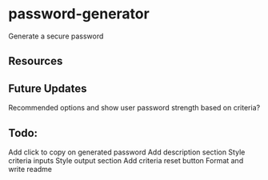 # password-generator
Generate a secure password

## Resources

## Future Updates
Recommended options and show user password strength based on criteria?

## Todo: 
Add click to copy on generated password
Add description section
Style criteria inputs
Style output section
Add criteria reset button
Format and write readme